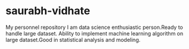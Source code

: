 # saurabh-vidhate
My personnel repository
I am data science enthusiastic person.Ready to handle large dataset. Ability to implement machine learning algorithm on large dataset.Good in statistical analysis and modeling.
